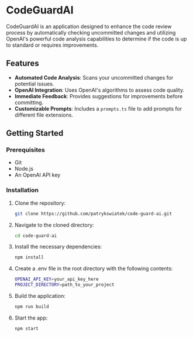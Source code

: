 # CodeGuardAI

CodeGuardAI is an application designed to enhance the code review process by automatically checking uncommitted changes and utilizing OpenAI's powerful code analysis capabilities to determine if the code is up to standard or requires improvements.

## Features

- **Automated Code Analysis**: Scans your uncommitted changes for potential issues.
- **OpenAI Integration**: Uses OpenAI's algorithms to assess code quality.
- **Immediate Feedback**: Provides suggestions for improvements before committing.
- **Customizable Prompts**: Includes a `prompts.ts` file to add prompts for different file extensions.

## Getting Started

### Prerequisites

- Git
- Node.js
- An OpenAI API key

### Installation

1. Clone the repository:
    ```bash
    git clone https://github.com/patrykswiatek/code-guard-ai.git
    ```
2. Navigate to the cloned directory:
    ```bash
    cd code-guard-ai
    ```
3. Install the necessary dependencies:
    ```bash
    npm install
    ```
4. Create a .env file in the root directory with the following contents:
    ```bash
    OPENAI_API_KEY=your_api_key_here
    PROJECT_DIRECTORY=path_to_your_project
    ```
5. Build the application:
    ```bash
    npm run build
    ```
6. Start the app:
    ```bash
    npm start
    ```
